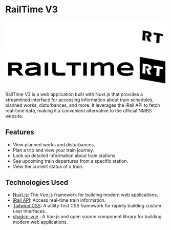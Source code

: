 # RailTime V3

![Banner-Light](bannerdarkmode.png#gh-dark-mode-only)![banner-Dark](bannerlightmode.png#gh-light-mode-only)


RailTime V3 is a web application built with Nuxt.js that provides a streamlined interface for accessing information about train schedules, planned works, disturbances, and more. It leverages the iRail API to fetch real-time data, making it a convenient alternative to the official NMBS website.


## Features

- View planned works and disturbances.
- Plan a trip and view your train journey.
- Look up detailed information about train stations.
- See upcoming train departures from a specific station.
- View the current status of a train.

## Technologies Used

- [Nuxt.js](https://nuxtjs.org/): The Vue.js framework for building modern web applications.
- [iRail API](https://docs.irail.be/): Access real-time train information.
- [Tailwind CSS](https://tailwindcss.com/): A utility-first CSS framework for rapidly building custom user interfaces.
- [shadcn-vue](https://www.shadcn-vue.com/) : A Vue.js and open source component library for building modern web applications.